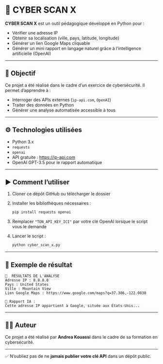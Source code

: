 # 🔐 CYBER SCAN X

**CYBER SCAN X** est un outil pédagogique développé en Python pour :
- Vérifier une adresse IP
- Obtenir sa localisation (ville, pays, latitude, longitude)
- Générer un lien Google Maps cliquable
- Générer un mini rapport en langage naturel grâce à l’intelligence artificielle (OpenAI)

---

## 🧠 Objectif

Ce projet a été réalisé dans le cadre d’un exercice de cybersécurité. Il permet d’apprendre à :
- Interroger des APIs externes (`ip-api.com`, `OpenAI`)
- Traiter des données en Python
- Générer une analyse automatisée accessible à tous

---

## ⚙️ Technologies utilisées

- Python 3.x
- `requests`
- `openai`
- API gratuite : https://ip-api.com
- OpenAI GPT-3.5 pour le rapport automatique

---

## ▶️ Comment l’utiliser

1. Cloner ce dépôt GitHub ou télécharger le dossier
2. Installer les bibliothèques nécessaires :

   ```bash
   pip install requests openai
   ```

3. Remplacer `"TON_API_KEY_ICI"` par votre clé OpenAI lorsque le script vous le demande

4. Lancer le script :

   ```bash
   python cyber_scan_x.py
   ```

---

## 📸 Exemple de résultat

```
🔎  RÉSULTATS DE L'ANALYSE
Adresse IP : 8.8.8.8
Pays : United States
Ville : Mountain View
Lien Google Maps : https://www.google.com/maps?q=37.386,-122.0838

🧠 Rapport IA :
Cette adresse IP appartient à Google, située aux États-Unis...
```

---

## 👩‍💻 Auteur

Ce projet a été réalisé par **Andrea Kouassi** dans le cadre de sa formation en cybersécurité.

---

✅ N’oubliez pas de ne **jamais publier votre clé API** dans un dépôt public.  
